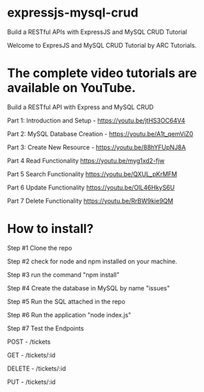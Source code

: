 # expressjs-mysql-crud
Build a RESTful APIs with ExpressJS and MySQL CRUD Tutorial

Welcome to ExpresJS and MySQL CRUD Tutorial by ARC Tutorials.

# The complete video tutorials are available on YouTube.

Build a RESTful API with Express and MySQL CRUD 

Part 1: Introduction and Setup - https://youtu.be/jtHS3OC64V4

Part 2: MySQL Database Creation  - https://youtu.be/A1t_qemViZ0

Part 3: Create New Resource - https://youtu.be/88hYFUpNJ8A

Part 4 Read Functionality https://youtu.be/myg1xd2-fjw

Part 5 Search Functionality https://youtu.be/QXUL_pKrMFM

Part 6 Update Functionality https://youtu.be/OIL46HkyS6U

Part 7 Delete Functionality https://youtu.be/RrBW9kie9QM

# How to install?

Step #1 Clone the repo

Step #2 check for node and npm installed on your machine.

Step #3 run the command "npm install"

Step #4 Create the database in MySQL by name "issues"

Step #5 Run the SQL attached in the repo

Step #6 Run the application "node index.js"

Step #7 Test the Endpoints 

POST - /tickets 

GET - /tickets/:id

DELETE - /tickets/:id

PUT - /tickets/:id




